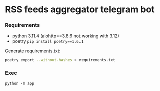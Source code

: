 # RSS feeds aggregator telegram bot

### Requirements

- python 3.11.4 (aiohttp==3.8.6 not working with 3.12)
- poetry `pip install poetry==1.6.1`

Generate requirements.txt:

```bash
poetry export --without-hashes > requirements.txt
```

### Exec

`python -m app`
